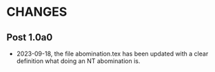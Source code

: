 # CHANGES

## Post 1.0a0

* 2023-09-18, the file abomination.tex has been updated with a clear definition what doing an NT abomination is.